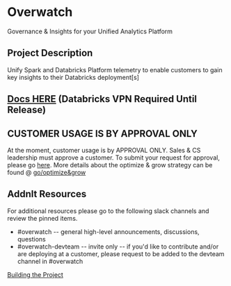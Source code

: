 # Overwatch
Governance & Insights for your Unified Analytics Platform

## Project Description
Unify Spark and Databricks Platform telemetry to enable customers to gain key insights to their Databricks
deployment[s]

## [Docs HERE](https://tomesdata.z20.web.core.windows.net/) (Databricks VPN Required Until Release)

## CUSTOMER USAGE IS BY APPROVAL ONLY
At the moment, customer usage is by APPROVAL ONLY. Sales & CS leadership must approve a customer. To submit your request for approval, please go [here](https://docs.google.com/forms/d/e/1FAIpQLSd7sOjSDnBV_iHbOEc-kxapwIRm_9VXQxY8oaBZg3XrtFZG1g/viewform). More details about the optimize & grow strategy can be found @ [go/optimize&grow](https://sites.google.com/databricks.com/cssalesenablement/working-with-cs/optimize-grow)

## Addnlt Resources
For additional resources please go to the following slack channels and review the pinned items.
* #overwatch -- general high-level announcements, discussions, questions
* #overwatch-devteam -- invite only -- if you'd like to contribute and/or are deploying at a customer, please request to be added to the devteam channel in #overwatch

[Building the Project](Building.md)
